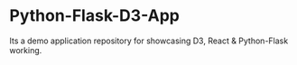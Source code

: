 # Python-Flask-D3-App
Its a demo application repository for showcasing D3, React &amp; Python-Flask working.
